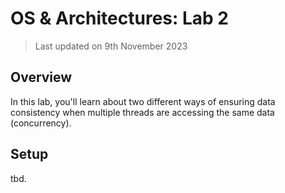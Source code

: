 # OS & Architectures: Lab 2

> Last updated on 9th November 2023

## Overview

In this lab, you'll learn about two different ways of ensuring data consistency when multiple threads are accessing the same data (concurrency).

## Setup

tbd.
